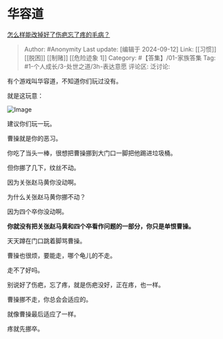# 华容道
[怎么样能改掉好了伤疤忘了疼的毛病？](https://www.zhihu.com/question/56389460/answer/2561413066)

> Author: #Anonymity
> Last update: [编辑于 2024-09-12]
> Link: [[习惯]] [[脱困]] [[制赌]] [[危险迹象 1]]
> Category: #【答集】/01-家族答集
> Tag: #1-个人成长/3-处世之道/3h-表达意愿
> 评论区:
> 泛讨论:

有个游戏叫华容道，不知道你们玩过没有。

就是这玩意：

![Image](https://picx.zhimg.com/50/v2-a1add1725dabbf7263ce902231bccab9_720w.jpg?source=2c26e567)

建议你们玩一玩。

曹操就是你的恶习。

你吃了当头一棒，很想把曹操挪到大门口一脚把他踢进垃圾桶。

但你挪了几下，纹丝不动。

因为关张赵马黄你没动啊。

为什么关张赵马黄你挪不动？

因为四个卒你没动啊。

**你就没有把关张赵马黄和四个卒看作问题的一部分，你只是单恨曹操。**

天天蹲在门口跳着脚骂曹操。

曹操也很烦，要能走，哪个龟儿的不走。

走不了好吗。

别说好了伤疤，忘了疼，就是伤疤没好，正在疼，也一样。

曹操挪不走，你总会会适应的。

就像曹操最后适应了一样。

疼就先挪卒。